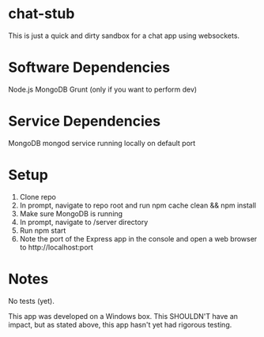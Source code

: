 chat-stub
=================
This is just a quick and dirty sandbox for a chat app using websockets.

Software Dependencies
=================
Node.js
MongoDB
Grunt (only if you want to perform dev)

Service Dependencies
=================
MongoDB mongod service running locally on default port

Setup
=================
1. Clone repo
2. In prompt, navigate to repo root and run npm cache clean && npm install
3. Make sure MongoDB is running
4. In prompt, navigate to /server directory
5. Run npm start
6. Note the port of the Express app in the console and open a web browser to http://localhost:port

Notes
=================
No tests (yet). 

This app was developed on a Windows box. This SHOULDN'T have an impact, but as stated above, this app hasn't yet had rigorous testing.